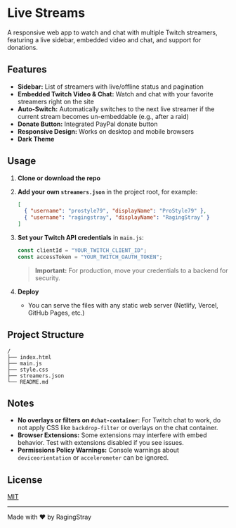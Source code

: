 # Live Streams

A responsive web app to watch and chat with multiple Twitch streamers, featuring a live sidebar, embedded video and chat, and support for donations.

## Features

- **Sidebar:** List of streamers with live/offline status and pagination
- **Embedded Twitch Video & Chat:** Watch and chat with your favorite streamers right on the site
- **Auto-Switch:** Automatically switches to the next live streamer if the current stream becomes un-embeddable (e.g., after a raid)
- **Donate Button:** Integrated PayPal donate button
- **Responsive Design:** Works on desktop and mobile browsers
- **Dark Theme**

## Usage

1. **Clone or download the repo**
2. **Add your own `streamers.json`** in the project root, for example:
    ```json
    [
      { "username": "prostyle79", "displayName": "ProStyle79" },
      { "username": "ragingstray", "displayName": "RagingStray" }
    ]
    ```
3. **Set your Twitch API credentials** in `main.js`:
    ```js
    const clientId = "YOUR_TWITCH_CLIENT_ID";
    const accessToken = "YOUR_TWITCH_OAUTH_TOKEN";
    ```
    > **Important:** For production, move your credentials to a backend for security.

4. **Deploy**  
   - You can serve the files with any static web server (Netlify, Vercel, GitHub Pages, etc.)

## Project Structure

```
/
├── index.html
├── main.js
├── style.css
├── streamers.json
└── README.md
```

## Notes

- **No overlays or filters on `#chat-container`**: For Twitch chat to work, do not apply CSS like `backdrop-filter` or overlays on the chat container.
- **Browser Extensions:** Some extensions may interfere with embed behavior. Test with extensions disabled if you see issues.
- **Permissions Policy Warnings:** Console warnings about `deviceorientation` or `accelerometer` can be ignored.

## License

[MIT](LICENSE)

---

Made with ❤️ by RagingStray
